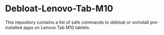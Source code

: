 # Debloat-Lenovo-Tab-M10
This repository contains a list of safe commands to debloat or uninstall pre-installed apps on Lenovo Tab M10 tablets.
